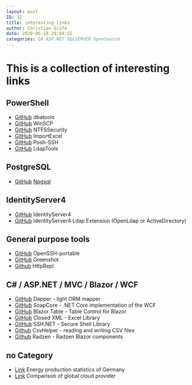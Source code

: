 ```yaml
---
layout: post
ID: 32
title: interesting links
author: Christian Gräfe
date: 2020-06-18 20:04:55
categories: C# ASP.NET SQLSERVER OpenSource
---
```


# This is a collection of interesting links

## PowerShell

* [GitHub][1] dbatools
* [GitHub][14] WinSCP
* [GitHub][57] NTFSSecurity
* [GitHub][86] ImportExcel
* [GitHub][87] Posh-SSH
* [GitHub][99] LdapTools

## PostgreSQL

* [GitHub][103] [Npgsql][104]

## IdentityServer4

* [GitHub][90] IdentityServer4
* [GitHub][91] IdentityServer4 Ldap Extension (OpenLdap or ActiveDirectory)

## General purpose tools

* [GitHub][4] OpenSSH-portable
* [GitHub][15] Greenshot
* [Github][100] HttpRepl

## C# / ASP.NET / MVC / Blazor / WCF

* [GitHub][56] Dapper - light ORM mapper
* [GitHub][79] SoapCore - .NET Core implementation of the WCF
* [GitHub][85] Blazor Table - Table Control for Blazor
* [GitHub][88] Closed XML - Excel Library
* [GitHub][89] SSH.NET - Secure Shell Library
* [Github][101] CsvHelper - reading and writing CSV files
* [Github][102] Radzen - Radzen Blazor components

## no Category

* [Link][53] Energy production statistics of Germany
* [Link][54] Comparison of global cloud provider

 [1]: https://github.com/sqlcollaborative/dbatools
 [4]: https://github.com/PowerShell/openssh-portable
 [14]: https://github.com/dotps1/WinSCP
 [15]: https://github.com/greenshot/greenshot
 [53]: https://energy-charts.info/charts/energy_pie/chart.htm?l=en&c=DE&interval=day
 [54]: http://comparecloud.in/
 [56]: https://github.com/StackExchange/Dapper
 [57]: https://github.com/raandree/NTFSSecurity
 [79]: https://github.com/DigDes/SoapCore
 [85]: https://github.com/IvanJosipovic/BlazorTable
 [86]: https://github.com/dfinke/ImportExcel
 [87]: https://github.com/darkoperator/Posh-SSH
 [88]: https://github.com/ClosedXML/ClosedXML
 [89]: https://github.com/sshnet/SSH.NET
 [90]: https://github.com/IdentityServer/IdentityServer4
 [91]: https://github.com/Nordes/IdentityServer4.LdapExtension
 [99]: https://github.com/FriedrichWeinmann/LdapTools
[100]: https://github.com/dotnet/HttpRepl
[101]: https://github.com/JoshClose/CsvHelper
[102]: https://github.com/radzenhq/radzen-blazor
[103]: https://github.com/npgsql/npgsql
[104]: https://www.npgsql.org/
